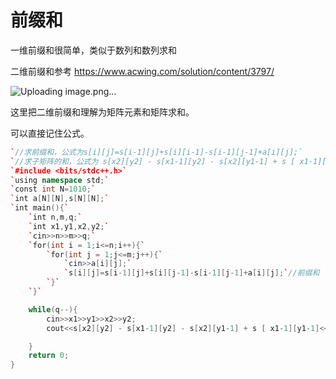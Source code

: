 # 前缀和

一维前缀和很简单，类似于数列和数列求和

二维前缀和参考 https://www.acwing.com/solution/content/3797/

![Uploading image.png…]()


这里把二维前缀和理解为矩阵元素和矩阵求和。

可以直接记住公式。

```cpp
`//求前缀和，公式为s[i][j]=s[i-1][j]+s[i][i-1]-s[i-1][j-1]+a[i][j];`
`//求子矩阵的和，公式为 s[x2][y2] - s[x1-1][y2] - s[x2][y1-1] + s [ x1-1][y1-1]`
`#include <bits/stdc++.h>`
`using namespace std;`
`const int N=1010;`
`int a[N][N],s[N][N];`
`int main(){`
    `int n,m,q;`
    `int x1,y1,x2,y2;`
    `cin>>n>>m>>q;`
    `for(int i = 1;i<=n;i++){`
        `for(int j = 1;j<=m;j++){`
            `cin>>a[i][j];`
            `s[i][j]=s[i-1][j]+s[i][j-1]-s[i-1][j-1]+a[i][j];`//前缀和
        `}`
    `}`

    while(q--){
        cin>>x1>>y1>>x2>>y2;
        cout<<s[x2][y2] - s[x1-1][y2] - s[x2][y1-1] + s [ x1-1][y1-1]<<endl; //子矩阵的和  

    }
    return 0;
}
```

